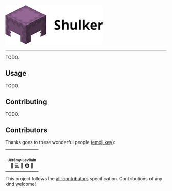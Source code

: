 ![Logo](.github/logo_thin.jpg)

---

TODO.

## Usage

TODO.

## Contributing

TODO.

## Contributors

Thanks goes to these wonderful people ([emoji key](https://allcontributors.org/docs/en/emoji-key)):

<!-- ALL-CONTRIBUTORS-LIST:START - Do not remove or modify this section -->
<!-- prettier-ignore-start -->
<!-- markdownlint-disable -->
<table>
  <tr>
    <td align="center"><a href="https://jeremylvln.fr/"><img src="https://avatars.githubusercontent.com/u/6763873?v=4?s=100" width="100px;" alt=""/><br /><sub><b>Jérémy Levilain</b></sub></a><br /><a href="#question-IamBlueSlime" title="Answering Questions">💬</a> <a href="https://github.com/IamBlueSlime/Shulker/commits?author=IamBlueSlime" title="Code">💻</a> <a href="https://github.com/IamBlueSlime/Shulker/commits?author=IamBlueSlime" title="Documentation">📖</a> <a href="#infra-IamBlueSlime" title="Infrastructure (Hosting, Build-Tools, etc)">🚇</a> <a href="#maintenance-IamBlueSlime" title="Maintenance">🚧</a></td>
  </tr>
</table>

<!-- markdownlint-restore -->
<!-- prettier-ignore-end -->

<!-- ALL-CONTRIBUTORS-LIST:END -->

This project follows the [all-contributors](https://github.com/all-contributors/all-contributors) specification. Contributions of any kind welcome!

